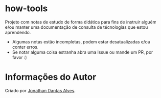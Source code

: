 # how-tools

Projeto com notas de estudo de forma didática para fins de instruir alguém e/ou manter uma documentação de consulta de técnologias que estou aprendendo.

* Algumas notas estão incompletas, podem estar desatualizadas e/ou conter erros.
* Se notar alguma coisa estranha abra uma Issue ou mande um PR, por favor :)

# Informações do Autor

Criado por [Jonathan Dantas Alves](https://www.linkedin.com/in/jonathandantasalves/).
